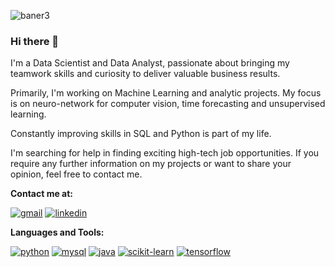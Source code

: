 ![baner3](https://user-images.githubusercontent.com/91745514/145901730-45fc4de6-05e9-444e-8061-59cf1af8d496.jpg)



### Hi there 👋


I'm a Data Scientist and Data Analyst, passionate about bringing my teamwork skills and curiosity to deliver valuable business results. 

Primarily, I'm working on Machine Learning and analytic projects. My focus is on neuro-network for computer vision, time forecasting and unsupervised learning.

Constantly improving skills in SQL and Python is part of my life.

I'm searching for help in finding exciting high-tech job opportunities. If you require any further information on my projects or want to share your opinion, feel free to contact me. 

**Contact me at:**

[![gmail](https://user-images.githubusercontent.com/91745514/145735096-19489817-86c1-4f98-88b9-ecf798668b50.png)][1]  [![linkedin](https://user-images.githubusercontent.com/91745514/145735097-cb00b25a-7a72-4368-8044-708e0bcb7c31.png)][2]


**Languages and Tools:**

[![python](https://user-images.githubusercontent.com/91745514/145735106-f50da9fd-083e-467f-9199-27992dfadf7f.png)][3]
[![mysql](https://user-images.githubusercontent.com/91745514/145889491-5bc61e07-6f13-4fd8-a741-993d228f6fd5.png)][4]
[![java](https://user-images.githubusercontent.com/91745514/145735176-cce740e9-1316-442b-b282-92c76a6859d5.png)][5]
[![scikit-learn](https://user-images.githubusercontent.com/91745514/145735211-4cb8beb1-1966-4316-9798-162babac274d.png)][6]
[![tensorflow](https://user-images.githubusercontent.com/91745514/145735243-52da7352-e808-4fdd-aae5-1330d320c82d.png)][7]








[1]: https://mail.google.com/mail/u/0/#inbox?compose=CllgCJqVwxQnpdbNgtzhpdWtDNJLvfWrcjBlrrQNLlZQSSnPqQNDVCZZjSWvKXfDRTvNnmQzDFg
[2]:https://www.linkedin.com/in/dor-anaki-596504201/
[3]:https://www.python.org/
[4]:https://www.mysql.com/
[5]:https://www.java.com/en/
[6]:https://scikit-learn.org/
[7]:https://www.tensorflow.org/










